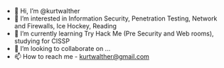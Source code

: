 - 👋 Hi, I’m @kurtwalther
- 👀 I’m interested in Information Security, Penetration Testing, Network and Firewalls, Ice Hockey, Reading
- 🌱 I’m currently learning Try Hack Me (Pre Security and Web rooms), studying for CISSP
- 💞️ I’m looking to collaborate on ...
- 📫 How to reach me - kurtwalther@gmail.com

<!---
kurtwalther/kurtwalther is a ✨ special ✨ repository because its `README.md` (this file) appears on your GitHub profile.
You can click the Preview link to take a look at your changes.
--->

